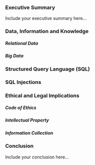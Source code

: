 ### Executive Summary 
Include your executive summary here...

### Data, Information and Knowledge
##### Relational Data
##### Big Data

### Structured Query Language (SQL) 

### SQL Injections

### Ethical and Legal Implications
##### Code of Ethics
##### Intellectual Property
##### Information Collection

### Conclusion
Include your conclusion here...
